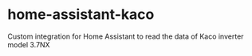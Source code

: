 # home-assistant-kaco
Custom integration for Home Assistant to read the data of Kaco inverter model 3.7NX
